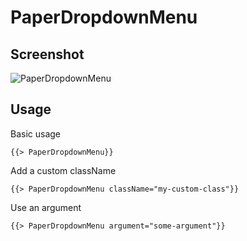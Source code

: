 # PaperDropdownMenu 


## Screenshot
![PaperDropdownMenu ](../../../examples/readme/PaperDropdownMenu.png)

## Usage

Basic usage

```
{{> PaperDropdownMenu}}
```

Add a custom className

```
{{> PaperDropdownMenu className="my-custom-class"}}
```

Use an argument

```
{{> PaperDropdownMenu argument="some-argument"}}
```